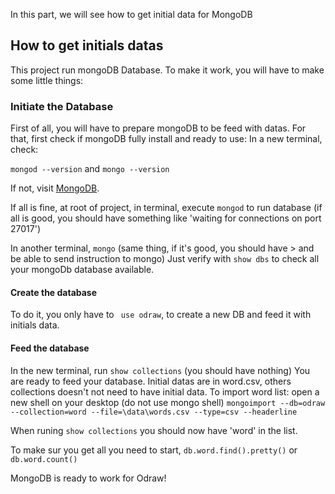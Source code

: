 In this part, we will see how to get initial data for MongoDB

## How to get initials datas

This project run mongoDB Database. To make it work, you will have to make some little things:

### Initiate the Database

First of all, you will have to prepare mongoDB to be feed with datas. For that, first check if mongoDB fully install and ready to use:
In a new terminal, check:

`mongod --version` and `mongo --version`

If not, visit [MongoDB](https://www.mongodb.com/fr).

If all is fine, at root of project, in terminal, execute `mongod` to run database (if all is good, you should have something like 'waiting for connections on port 27017')

In another terminal, `mongo` (same thing, if it's good, you should have > and be able to send instruction to mongo)
Just verify with `show dbs` to check all your mongoDb database available.

#### Create the database

To do it, you only have to ` use odraw`, to create a new DB and feed it with initials data.

#### Feed the database

In the new terminal, run `show collections` (you should have nothing)
You are ready to feed your database.
Initial datas are in word.csv, others collections doesn't not need to have initial data.
To import word list: 
open a new shell on your desktop (do not use mongo shell)
`mongoimport --db=odraw --collection=word --file=\data\words.csv --type=csv --headerline`

When runing `show collections` you should now have 'word' in the list.

To make sur you get all you need to start, `db.word.find().pretty()` or `db.word.count()`

MongoDB is ready to work for Odraw!
